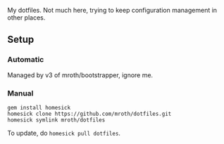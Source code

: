 My dotfiles.  Not much here, trying to keep configuration management in other places.

## Setup
### Automatic
Managed by v3 of mroth/bootstrapper, ignore me.

### Manual

    gem install homesick
    homesick clone https://github.com/mroth/dotfiles.git
    homesick symlink mroth/dotfiles

To update, do `homesick pull dotfiles`.
